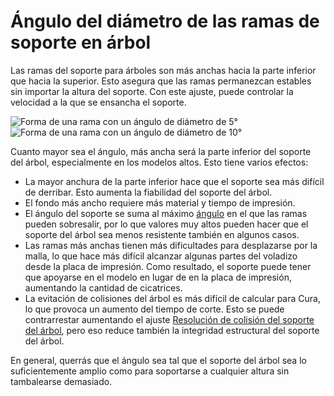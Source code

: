 Ángulo del diámetro de las ramas de soporte en árbol
====
Las ramas del soporte para árboles son más anchas hacia la parte inferior que hacia la superior. Esto asegura que las ramas permanezcan estables sin importar la altura del soporte. Con este ajuste, puede controlar la velocidad a la que se ensancha el soporte.

<!--screenshot {
"image_path": "support_tree_branch_diameter_1_4mm_5.png",
"models": [{"script": "lantern.scad"}],
"camera_position": [0, 70, 13],
"settings": {
    "support_enable": true,
    "support_structure": "tree",
    "support_tree_branch_diameter": 1.4,
    "support_tree_branch_diameter_angle": 5,
    "support_angle": 80
},
"structures": ["helpers"],
"colours": 16
}-->
<!--screenshot {
"image_path": "support_tree_branch_diameter_angle_10.png",
"models": [{"script": "lantern.scad"}],
"camera_position": [0, 70, 13],
"settings": {
    "support_enable": true,
    "support_structure": "tree",
    "support_tree_branch_diameter": 1.4,
    "support_tree_branch_diameter_angle": 10,
    "support_angle": 80
},
"structures": ["helpers"],
"colours": 16
}-->
![Forma de una rama con un ángulo de diámetro de 5°](../images/support_tree_branch_diameter_1_4mm_5.png)
![Forma de una rama con un ángulo de diámetro de 10°](../images/support_tree_branch_diameter_angle_10.png)

Cuanto mayor sea el ángulo, más ancha será la parte inferior del soporte del árbol, especialmente en los modelos altos. Esto tiene varios efectos:
* La mayor anchura de la parte inferior hace que el soporte sea más difícil de derribar. Esto aumenta la fiabilidad del soporte del árbol.
* El fondo más ancho requiere más material y tiempo de impresión.
* El ángulo del soporte se suma al máximo [ángulo](support_tree_angle.md) en el que las ramas pueden sobresalir, por lo que valores muy altos pueden hacer que el soporte del árbol sea menos resistente también en algunos casos.
* Las ramas más anchas tienen más dificultades para desplazarse por la malla, lo que hace más difícil alcanzar algunas partes del voladizo desde la placa de impresión. Como resultado, el soporte puede tener que apoyarse en el modelo en lugar de en la placa de impresión, aumentando la cantidad de cicatrices.
* La evitación de colisiones del árbol es más difícil de calcular para Cura, lo que provoca un aumento del tiempo de corte. Esto se puede contrarrestar aumentando el ajuste [Resolución de colisión del soporte del árbol](support_tree_collision_resolution.md), pero eso reduce también la integridad estructural del soporte del árbol.

En general, querrás que el ángulo sea tal que el soporte del árbol sea lo suficientemente amplio como para soportarse a cualquier altura sin tambalearse demasiado.